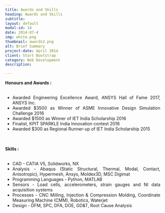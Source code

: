```yaml
---
title: Awards and Skills
heading: Awards and Skills
subtitle:
layout: default
modal-id: 14
date: 2014-07-4
img: white.png
thumbnail: awards2.png
alt: Brief Summary
project-date: April 2014
client: Start Bootstrap
category: Web Development
description:

---
```


<div style="text-align: justify">


<b> Honours and Awards :</b>
<br>
<br>
 <ul>
  <li>Awarded Engineering Excellence Award, ANSYS Hall of Fame 2017, ANSYS Inc.</li>
  <li>Awarded $3500 as Winner of ASME Innovative Design Simulation Challenge 2016</li>
  <li>Awarded $1500 as Winner of IET India Scholarship 2016</li>
  <li>Finalist, KPIT SPARKLE India Innovation contest 2016</li>
  <li>Awarded $300 as Regional Runner-up of IET India Scholarship 2015</li>
</ul>
<br>
<br>
<b>Skills :</b>
<br>
<br>
 <ul>
  <li>CAD - CATIA V5, Solidworks, NX</li>
  <li>Analysis - Abaqus (Static Structural, Thermal, Modal, Contact, Anisotropic), Hypermesh, Ansys, Moldex3D, MSC Digimat</li>
  <li>Programming Languages - Python, MATLAB</li>
  <li>Sensors - Load cells, accelerometers, strain gauges and NI data acquisition systems</li>
  <li>Processes - CNC Milling, Injection & Compression Molding, Coordinate Measuring Machine (CMM), Robotics, Waterjet</li>
  <li>Design - DFM, SPC, DFA, DOE, GD&T, Root Cause Analysis</li>
</ul>


</div>
